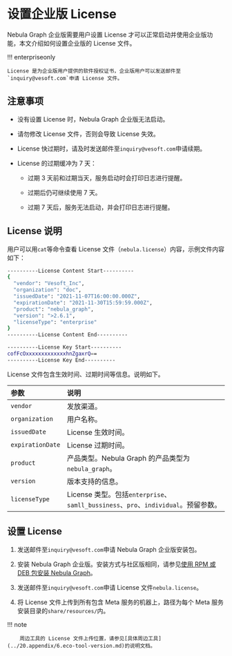 # 设置企业版 License

Nebula Graph 企业版需要用户设置 License 才可以正常启动并使用企业版功能，本文介绍如何设置企业版的 License 文件。

!!! enterpriseonly

    License 是为企业版用户提供的软件授权证书，企业版用户可以发送邮件至`inquiry@vesoft.com`申请 License 文件。

## 注意事项

- 没有设置 License 时，Nebula Graph 企业版无法启动。

- 请勿修改 License 文件，否则会导致 License 失效。

- License 快过期时，请及时发送邮件至`inquiry@vesoft.com`申请续期。

- License 的过期缓冲为 7 天：

  - 过期 3 天前和过期当天，服务启动时会打印日志进行提醒。

  - 过期后仍可继续使用 7 天。

  - 过期 7 天后，服务无法启动，并会打印日志进行提醒。

## License 说明

用户可以用`cat`等命令查看 License 文件（`nebula.license`）内容，示例文件内容如下：

```bash
----------License Content Start----------
{
  "vendor": "Vesoft_Inc",
  "organization": "doc",
  "issuedDate": "2021-11-07T16:00:00.000Z",
  "expirationDate": "2021-11-30T15:59:59.000Z",
  "product": "nebula_graph",
  "version": ">2.6.1",
  "licenseType": "enterprise"
}
----------License Content End----------

----------License Key Start----------
cofFcOxxxxxxxxxxxxxhnZgaxrQ==
----------License Key End----------
```

License 文件包含生效时间、过期时间等信息。说明如下。

|参数|说明|
|:---|:---|
|`vendor`|发放渠道。|
|`organization`|用户名称。|
|`issuedDate`|License 生效时间。|
|`expirationDate`|License 过期时间。|
|`product`|产品类型。Nebula Graph 的产品类型为`nebula_graph`。|
|`version`|版本支持的信息。|
|`licenseType`|License 类型。包括`enterprise`、`samll_bussiness`、`pro`、`individual`。预留参数。|

## 设置 License

1. 发送邮件至`inquiry@vesoft.com`申请 Nebula Graph 企业版安装包。

2. 安装 Nebula Graph 企业版。安装方式与社区版相同，请参见[使用 RPM 或 DEB 包安装 Nebula Graph](2.compile-and-install-nebula-graph/2.install-nebula-graph-by-rpm-or-deb.md)。

3. 发送邮件至`inquiry@vesoft.com`申请 License 文件`nebula.license`。

4. 将 License 文件上传到所有包含 Meta 服务的机器上，路径为每个 Meta 服务安装目录的`share/resources/`内。

  !!! note

        周边工具的 License 文件上传位置，请参见[具体周边工具](../20.appendix/6.eco-tool-version.md)的说明文档。
